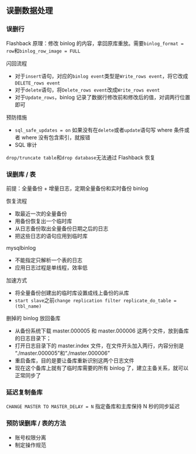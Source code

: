 ## 误删数据处理

### 误删行

Flashback 原理：修改 binlog 的内容，拿回原库重放。需要`binlog_format = row`和`binlog_row_image = FULL`

闪回流程
  - 对于`insert`语句，对应的`binlog event`类型是`Write_rows event`，将它改成`DELETE_rows event`
  - 对于`delete`语句，将`Delete_rows event`改成`Write_rows event`
  - 对于`Update_rows`，binlog 记录了数据行修改前和修改后的值，对调两行位置即可

预防措施
  - `sql_safe_updates = on` 如果没有在`delete`或者`update`语句写 where 条件或者 where 没有包含索引，就报错
  - SQL 审计

`drop/truncate table`和`drop database`无法通过 Flashback 恢复

### 误删库 / 表

前提：全量备份 + 增量日志，定期全量备份和实时备份 binlog

恢复流程
  - 取最近一次的全量备份
  - 用备份恢复出一个临时库
  - 从日志备份取出全量备份日期之后的日志
  - 把这些日志的语句应用到临时库

mysqlbinlog
  - 不能指定只解析一个表的日志
  - 应用日志过程是单线程，效率低

加速方式
  - 将全量备份创建出的临时库设置成线上备份的从库
  - `start slave`之前`change replication filter replicate_do_table = (tbl_name)`

删掉的 binlog 放回备库
  - 从备份系统下载 master.000005 和 master.000006 这两个文件，放到备库的日志目录下；
  - 打开日志目录下的 master.index 文件，在文件开头加入两行，内容分别是 “./master.000005”和“./master.000006”
  - 重启备库，目的是要让备库重新识别这两个日志文件
  - 现在这个备库上就有了临时库需要的所有 binlog 了，建立主备关系，就可以正常同步了

### 延迟复制备库

`CHANGE MASTER TO MASTER_DELAY = N` 指定备库和主库保持 N 秒的同步延迟

### 预防误删库 / 表的方法

- 账号权限分离
- 制定操作规范
